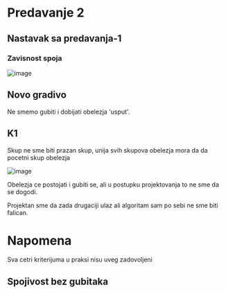 <!-- Summary snippet

<details>
 <summary> Name of Summary </summary> 
  
Some snippet of text
 
</details>


-->

# Predavanje 2


## Nastavak sa predavanja-1

### Zavisnost spoja

![image](https://user-images.githubusercontent.com/45834270/97297208-f95d7000-1851-11eb-9d8e-5de483c7c83d.png)



## Novo gradivo


Ne smemo gubiti i dobijati obelezja 'usput'. 

## K1

Skup ne sme biti prazan skup, unija svih skupova obelezja mora da da pocetni skup obelezja

![image](https://user-images.githubusercontent.com/45834270/97291178-d7f88600-1849-11eb-84f2-d7d0911d17ae.png)

Obelezja ce postojati i gubiti se, ali u postupku projektovanja to ne sme da se dogodi. 

Projektan sme da zada drugaciji ulaz ali algoritam sam po sebi ne sme biti falican.

# Napomena

Sva cetri kriterijuma u praksi nisu uveg zadovoljeni

## Spojivost bez gubitaka



